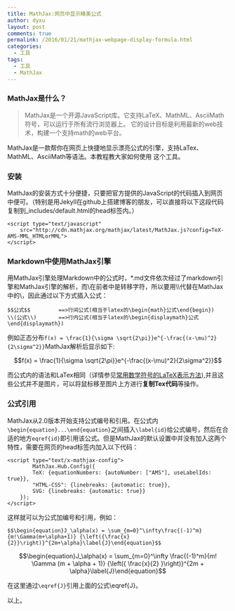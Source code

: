 ```yaml
---
title: MathJax:网页中显示精美公式
author: dyxu
layout: post
comments: true
permalink: /2016/01/21/mathjax-webpage-display-formula.html
categories:
  - 工具
tags:
  - 工具
  - MathJax
---
```


### MathJax是什么？

> MathJax是一个开源JavaScript库。它支持LaTeX、MathML、AsciiMath符号，可以运行于所有流行浏览器上。 
> 它的设计目标是利用最新的web技术，构建一个支持math的web平台。

MathJax是一款帮你在网页上快捷地显示漂亮公式的引擎，支持LaTex、MathML、AsciiMath等语法。本教程教大家如何使用
这个工具。

### 安装

MathJax的安装方式十分便捷，只要把官方提供的JavaScript的代码插入到网页中便可。（特别是用Jekyll在github上搭建博客的朋友，可以直接将以下这段代码复制到_includes/default.html的head标签内。）

	<script type="text/javascript"
		src="http://cdn.mathjax.org/mathjax/latest/MathJax.js?config=TeX-AMS-MML_HTMLorMML">
	</script>

### Markdown中使用MathJax引擎

用MathJax引擎处理Markdown中的公式时，*.md文件依次经过了markdown引擎和MathJax引擎的解析，而\在前者中是转移字符，所以要用\\\代替在MathJax中的\，因此通过以下方式插入公式：

	$$公式$$         ==>行间公式(相当于latex的\begin{math}公式\end{begin})
	\\(公式\\)       ==>行内公式(相当于latex的\begin{displaymath}公式\end{displaymath})

例如正态分布`f(x) = \frac{1}{\sigma \sqrt{2\pi}}e^{-\frac{(x-\mu)^2}{2\sigma^2}}`MathJax解析后显示如下:

$$f(x) = \frac{1}{\sigma \sqrt{2\pi}}e^{-\frac{(x-\mu)^2}{2\sigma^2}}$$

而公式内的语法和LaTex相同（详情参见[常用数学符号的LaTeX表示方法](http://mohu.org/info/symbols/symbols.htm)),并且这些公式并不是图片，可以将鼠标移至图片上方进行**复制Tex代码**等操作。

### 公式引用

MathJax从2.0版本开始支持公式编号和引用。在公式内`\begin{equation}...\end{equation}`之间插入`\label{id}`给公式编号，然后在合适的地方`eqref{id}`即引用该公式。但是MathJax的默认设置中并没有加入这两个特性，需要在网页的head标签内加入以下代码：

	<script type="text/x-mathjax-config">
    		MathJax.Hub.Config({
        	TeX: {equationNumbers: {autoNumber: ["AMS"], useLabelIds: true}},
        	"HTML-CSS": {linebreaks: {automatic: true}},
        	SVG: {linebreaks: {automatic: true}}
 		});
	</script>

这样就可以为公式加编号和引用，例如：

	$$\begin{equation}J_\alpha(x) = \sum_{m=0}^\infty\frac{(-1)^m}{m!\Gamma(m+\alpha+1)} {\left({\frac{x}{2}}\right)}^{2m+\alpha}\label{J}\end{equation}$$

$$\begin{equation}J_\alpha(x) = \sum_{m=0}^\infty \frac{(-1)^m}{m! \Gamma (m + \alpha + 1)} {\left({ \frac{x}{2} }\right)}^{2m + \alpha}\label{J}\end{equation}$$

在这里通过`\eqref{J}`引用上面的公式\eqref{J}。

以上。





